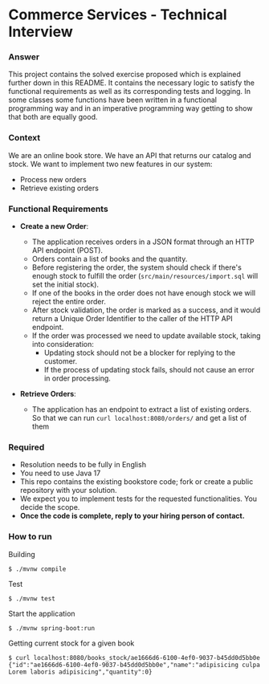 # Commerce Services - Technical Interview

### Answer
This project contains the solved exercise proposed which is explained further down in this README. It contains the necessary logic to satisfy the functional requirements as well as its corresponding tests and logging.
In some classes some functions have been written in a functional programming way and in an imperative programming way getting to show that both are equally good.

### Context

We are an online book store. We have an API that returns our catalog and stock. 
We want to implement two new features in our system:
- Process new orders
- Retrieve existing orders

### Functional Requirements

- **Create a new Order**:
  - The application receives orders in a JSON format through an HTTP API endpoint (POST).
  - Orders contain a list of books and the quantity.
  - Before registering the order, the system should check if there's enough stock to fulfill the order (`src/main/resources/import.sql` will set the initial stock).
  - If one of the books in the order does not have enough stock we will reject the entire order.
  - After stock validation, the order is marked as a success, and it would return a Unique Order Identifier to the caller of the HTTP API endpoint.
  - If the order was processed we need to update available stock, taking into consideration:
    - Updating stock should not be a blocker for replying to the customer.
    - If the process of updating stock fails, should not cause an error in order processing.

- **Retrieve Orders**:
  - The application has an endpoint to extract a list of existing orders. So that we can run `curl localhost:8080/orders/` and get a list of them

### Required

- Resolution needs to be fully in English
- You need to use Java 17
- This repo contains the existing bookstore code; fork or create a public repository with your solution.
- We expect you to implement tests for the requested functionalities. You decide the scope.
- **Once the code is complete, reply to your hiring person of contact.**

### How to run

Building
```shell
$ ./mvnw compile
```

Test
```shell
$ ./mvnw test
```

Start the application

```shell
$ ./mvnw spring-boot:run
```

Getting current stock for a given book 

```shell
$ curl localhost:8080/books_stock/ae1666d6-6100-4ef0-9037-b45dd0d5bb0e
{"id":"ae1666d6-6100-4ef0-9037-b45dd0d5bb0e","name":"adipisicing culpa Lorem laboris adipisicing","quantity":0}
```
